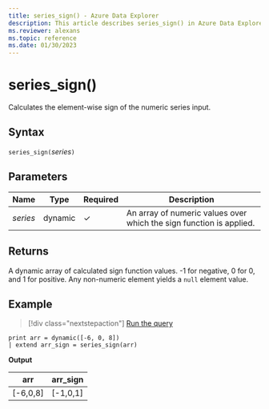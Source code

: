 ```yaml
---
title: series_sign() - Azure Data Explorer
description: This article describes series_sign() in Azure Data Explorer.
ms.reviewer: alexans
ms.topic: reference
ms.date: 01/30/2023
---
```

# series_sign()

Calculates the element-wise sign of the numeric series input.

## Syntax

`series_sign(`*series*`)`

## Parameters

| Name | Type | Required | Description |
|--|--|--|--|
| *series* | dynamic | &check; | An array of numeric values over which the sign function is applied.|

## Returns

A dynamic array of calculated sign function values. -1 for negative, 0 for 0, and 1 for positive. Any non-numeric element yields a `null` element value.

## Example

> [!div class="nextstepaction"]
> <a href="https://dataexplorer.azure.com/clusters/help/databases/Samples?query=H4sIAAAAAAAAAysoyswrUUgsKlKwVUipzEvMzUzWiNY101Ew0FGwiNXkqlFIrShJzUsBKYkvzkzPA6orTi3KTC0G8zSAwpoAa5KS9UQAAAA=" target="_blank">Run the query</a>

```kusto
print arr = dynamic([-6, 0, 8])
| extend arr_sign = series_sign(arr)
```

**Output**

|arr|arr_sign|
|---|---|
|[-6,0,8]|[-1,0,1]|
